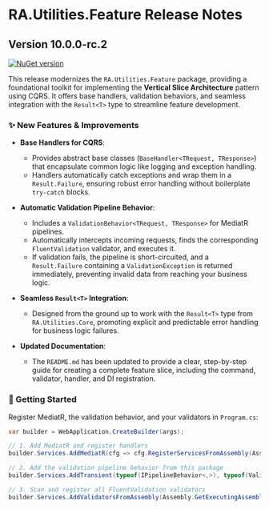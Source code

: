 # RA.Utilities.Feature Release Notes

## Version 10.0.0-rc.2
[![NuGet version](https://img.shields.io/badge/NuGet-10.0.0--rc.2-orange?logo=nuget)](https://www.nuget.org/packages/RA.Utilities.Feature/10.0.0-rc.2)

This release modernizes the `RA.Utilities.Feature` package, providing a foundational toolkit for implementing the **Vertical Slice Architecture** pattern using CQRS. It offers base handlers, validation behaviors, and seamless integration with the `Result<T>` type to streamline feature development.

### ✨ New Features & Improvements

*   **Base Handlers for CQRS**:
    *   Provides abstract base classes (`BaseHandler<TRequest, TResponse>`) that encapsulate common logic like logging and exception handling.
    *   Handlers automatically catch exceptions and wrap them in a `Result.Failure`, ensuring robust error handling without boilerplate `try-catch` blocks.

*   **Automatic Validation Pipeline Behavior**:
    *   Includes a `ValidationBehavior<TRequest, TResponse>` for MediatR pipelines.
    *   Automatically intercepts incoming requests, finds the corresponding `FluentValidation` validator, and executes it.
    *   If validation fails, the pipeline is short-circuited, and a `Result.Failure` containing a `ValidationException` is returned immediately, preventing invalid data from reaching your business logic.

*   **Seamless `Result<T>` Integration**:
    *   Designed from the ground up to work with the `Result<T>` type from `RA.Utilities.Core`, promoting explicit and predictable error handling for business logic failures.

*   **Updated Documentation**:
    *   The `README.md` has been updated to provide a clear, step-by-step guide for creating a complete feature slice, including the command, validator, handler, and DI registration.

### 🚀 Getting Started

Register MediatR, the validation behavior, and your validators in `Program.cs`:

```csharp
var builder = WebApplication.CreateBuilder(args);

// 1. Add MediatR and register handlers
builder.Services.AddMediatR(cfg => cfg.RegisterServicesFromAssembly(Assembly.GetExecutingAssembly()));

// 2. Add the validation pipeline behavior from this package
builder.Services.AddTransient(typeof(IPipelineBehavior<,>), typeof(ValidationBehavior<,>));

// 3. Scan and register all FluentValidation validators
builder.Services.AddValidatorsFromAssembly(Assembly.GetExecutingAssembly());
```